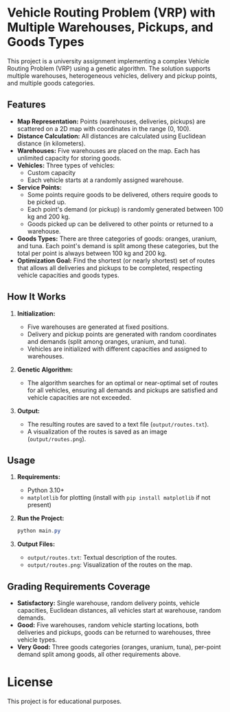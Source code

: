 # Vehicle Routing Problem (VRP) with Multiple Warehouses, Pickups, and Goods Types

This project is a university assignment implementing a complex Vehicle Routing Problem (VRP) using a genetic algorithm. The solution supports multiple warehouses, heterogeneous vehicles, delivery and pickup points, and multiple goods categories.

## Features

- **Map Representation:** Points (warehouses, deliveries, pickups) are scattered on a 2D map with coordinates in the range (0, 100).
- **Distance Calculation:** All distances are calculated using Euclidean distance (in kilometers).
- **Warehouses:** Five warehouses are placed on the map. Each has unlimited capacity for storing goods.
- **Vehicles:** Three types of vehicles:
  - Custom capacity
  - Each vehicle starts at a randomly assigned warehouse.
- **Service Points:**
  - Some points require goods to be delivered, others require goods to be picked up.
  - Each point's demand (or pickup) is randomly generated between 100 kg and 200 kg.
  - Goods picked up can be delivered to other points or returned to a warehouse.
- **Goods Types:** There are three categories of goods: oranges, uranium, and tuna. Each point's demand is split among these categories, but the total per point is always between 100 kg and 200 kg.
- **Optimization Goal:** Find the shortest (or nearly shortest) set of routes that allows all deliveries and pickups to be completed, respecting vehicle capacities and goods types.

## How It Works

1. **Initialization:**

   - Five warehouses are generated at fixed positions.
   - Delivery and pickup points are generated with random coordinates and demands (split among oranges, uranium, and tuna).
   - Vehicles are initialized with different capacities and assigned to warehouses.

2. **Genetic Algorithm:**

   - The algorithm searches for an optimal or near-optimal set of routes for all vehicles, ensuring all demands and pickups are satisfied and vehicle capacities are not exceeded.

3. **Output:**
   - The resulting routes are saved to a text file (`output/routes.txt`).
   - A visualization of the routes is saved as an image (`output/routes.png`).

## Usage

1. **Requirements:**

   - Python 3.10+
   - `matplotlib` for plotting (install with `pip install matplotlib` if not present)

2. **Run the Project:**

   ```powershell
   python main.py
   ```

3. **Output Files:**
   - `output/routes.txt`: Textual description of the routes.
   - `output/routes.png`: Visualization of the routes on the map.

## Grading Requirements Coverage

- **Satisfactory:** Single warehouse, random delivery points, vehicle capacities, Euclidean distances, all vehicles start at warehouse, random demands.
- **Good:** Five warehouses, random vehicle starting locations, both deliveries and pickups, goods can be returned to warehouses, three vehicle types.
- **Very Good:** Three goods categories (oranges, uranium, tuna), per-point demand split among goods, all other requirements above.

# License

This project is for educational purposes.
